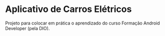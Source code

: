 # Aplicativo de Carros Elétricos
Projeto para colocar em prática o aprendizado do curso Formação Android Developer (pela DIO).
